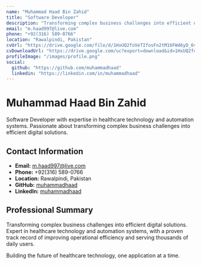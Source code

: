 ```yaml
---
name: "Muhammad Haad Bin Zahid"
title: "Software Developer"
description: "Transforming complex business challenges into efficient digital solutions. Expert in healthcare technology and automation systems, with a proven track record of improving operational efficiency and serving thousands of daily users.\n\nBuilding the future of healthcare technology, one application at a time."
email: "m.haad997@live.com"
phone: "+92(316) 589-0766"
location: "Rawalpindi, Pakistan"
cvUrl: "https://drive.google.com/file/d/1HxUQ2foVeTIfosFn2tM16FW46yD_6vih/view"
cvDownloadUrl: "https://drive.google.com/uc?export=download&id=1HxUQ2foVeTIfosFn2tM16FW46yD_6vih"
profileImage: "/images/profile.png"
social:
  github: "https://github.com/muhammadhaad"
  linkedin: "https://linkedin.com/in/muhammadhaad"
---
```


# Muhammad Haad Bin Zahid

Software Developer with expertise in healthcare technology and automation systems. Passionate about transforming complex business challenges into efficient digital solutions.

## Contact Information

- **Email:** m.haad997@live.com
- **Phone:** +92(316) 589-0766
- **Location:** Rawalpindi, Pakistan
- **GitHub:** [muhammadhaad](https://github.com/muhammadhaad)
- **LinkedIn:** [muhammadhaad](https://linkedin.com/in/muhammadhaad)

## Professional Summary

Transforming complex business challenges into efficient digital solutions. Expert in healthcare technology and automation systems, with a proven track record of improving operational efficiency and serving thousands of daily users.

Building the future of healthcare technology, one application at a time.